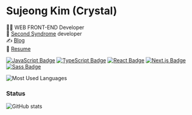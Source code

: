 # Sujeong Kim (Crystal)
👩‍💻 WEB FRONT-END Developer <br />
🏢 [Second Syndrome](https://2ndsyndrome.com) developer <br />
✍️ [Blog](https://velog.io/@dev_crystal)<br />
📑 [Resume](https://www.notion.so/Front-end-Developer-5cd37738cf764cf3bb1d8d197342353c)

[![JavaScript Badge](https://img.shields.io/badge/JavaScript-F7DF1E?style=flat-square&logo=JavaScript&logoColor=white)](https://javascript.info/)
[![TypeScript Badge](https://img.shields.io/badge/Typescript-235A97?style=flat-square&logo=Typescript&logoColor=white)](https://www.typescriptlang.org/)
[![React Badge](https://img.shields.io/badge/React-61DAFB?style=flat-square&logo=React&logoColor=white)](https://reactjs.org/)
[![Next.js Badge](https://img.shields.io/badge/Next.js-000000?style=flat-square&logo=next.js&logoColor=white)](https://nextjs.org/)
[![Sass Badge](https://img.shields.io/badge/Sass-CC6699?style=flat-square&logo=Sass&logoColor=white)](https://sass-lang.com/)<br />
<!-- [![GraphQL Badge](https://img.shields.io/badge/GraphQL-E10098?style=flat-square&logo=GraphQL&logoColor=white)](https://graphql.org/) -->
<!-- [![Apollo Badge](https://img.shields.io/badge/Apollo-311C87?style=flat-square&logo=Apollo-GraphQL&logoColor=white)](https://www.apollographql.com/) -->
<!-- [![styled Badge](https://img.shields.io/badge/Styled-DB7093?style=flat-square&logo=styled-components&logoColor=white)](https://www.apollographql.com/) -->
<!-- <img alt="JavaScript" src="https://img.shields.io/badge/JavaScript-%23323330.svg?style=flat-square&logo=javascript&logoColor=%23F7DF1E"/>
<img alt="html5" src="https://img.shields.io/badge/-HTML5-E34F26?style=flat-square&logo=html5&logoColor=white" />
<img alt="CSS3" src="https://img.shields.io/badge/CSS3-%231572B6.svg?style=flat-square&logo=css3&logoColor=white"/>
<img alt="React" src="https://img.shields.io/badge/-React-45b8d8?style=flat-square&logo=react&logoColor=white" />
<img alt="redux" src="https://img.shields.io/badge/-Redux-764ABC?style=flat-square&logo=redux&logoColor=white" />
<img alt="Styled Components" src="https://img.shields.io/badge/-Styled_Components-db7092?style=flat-square&logo=styled-components&logoColor=white" />
<img alt="Sass" src="https://img.shields.io/badge/-Sass-CC6699?style=flat-square&logo=sass&logoColor=white" />
<img alt="MongoDB" src="https://img.shields.io/badge/-MongoDB-13aa52?style=flat-square&logo=mongodb&logoColor=white" />
<img alt="Nodejs" src="https://img.shields.io/badge/-Nodejs-43853d?style=flat-square&logo=node-dot-js&logoColor=white" />
<img alt="Express.js" src="https://img.shields.io/badge/express.js-%23404d59.svg?style=flat-square&logo=express&logoColor=%2361DAFB"/>
<img alt="Jest" src="https://img.shields.io/badge/-Jest-764ABC?style=flat-square&logo=jest&logoColor=white" />
<img alt="Testing-Library" src="https://img.shields.io/badge/-TestingLibrary/React-%23E33332?style=flat-square&logo=testing-library&logoColor=white"/>
<img alt="git" src="https://img.shields.io/badge/-Git-F05032?style=flat-square&logo=git&logoColor=white" />
<img alt="npm" src="https://img.shields.io/badge/-NPM-CB3837?style=flat-square&logo=npm&logoColor=white" />
<img alt="react-three-fiber" src="https://img.shields.io/badge/-React_Three_Fiber-F9A03C?style=flat-square&logo=three.js&logoColor=white" />
<img alt="Prettier" src="https://img.shields.io/badge/-Prettier-F7B93E?style=flat-square&logo=prettier&logoColor=white" />
<img alt="ESLint" src="https://img.shields.io/badge/-ESLint-8DD6F9?style=flat-square&logo=eslint&logoColor=white" />
<img alt="Webpack" src="https://img.shields.io/badge/-Webpack-8DD6F9?style=flat-square&logo=webpack&logoColor=white" />
<img alt="Heroku" src="https://img.shields.io/badge/-Heroku-430098?style=flat-square&logo=heroku&logoColor=white" />
<img alt="Firebase" src="https://img.shields.io/badge/Firebase-%23039BE5.svg?style=flat-square&logo=firebase"/>
<img alt="AWS" src="https://img.shields.io/badge/-AWS-FB542B?style=flat-square&logo=amazon&logoColor=white" />
<img alt="Next JS" src="https://img.shields.io/badge/Next.js-%23000000.svg?style=flat-square&logo=next.js&logoColor=white"/>
<img alt="d3js" src="https://img.shields.io/badge/-D3.js-F9A03C?style=flat-square&logo=d3.js&logoColor=white" />
<img alt="TypeScript" src="https://img.shields.io/badge/-TypeScript-007ACC?style=flat-square&logo=typescript&logoColor=white" />
<img alt="GraphQL" src="https://img.shields.io/badge/-GraphQL-E10098?style=flat-square&logo=graphql&logoColor=white" />
<img alt="Brave browser" src="https://img.shields.io/badge/-Brave_Browser-FB542B?style=flat-square&logo=brave&logoColor=white" />
<img alt="github actions" src="https://img.shields.io/badge/-Github_Actions-2088FF?style=flat-square&logo=github-actions&logoColor=white" />
<img alt="Google Cloud Platform" src="https://img.shields.io/badge/-Google_Cloud_Platform-1a73e8?style=flat-square&logo=google-cloud&logoColor=white" /> -->
![Most Used Languages](https://github-readme-stats.vercel.app/api/top-langs/?username=devSujeong&langs_count=10&hide=TSQL,PLpgSQL,PLSQL&layout=compact&theme=radical)

<!-- 대표 레포지토리 연결하기 -->
<!-- [![Readme Card](https://github-readme-stats.vercel.app/api/pin/?username=devSujeong&repo=react-ui)](https://github.com/devSujeong/react-ui) -->

### Status
![GitHub stats](https://github-readme-stats.vercel.app/api?username=devSujeong&show_icons=true&theme=radical)

